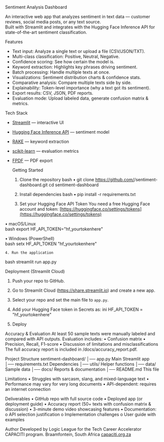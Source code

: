 Sentiment Analysis Dashboard
 
An interactive web app that analyzes sentiment in text data — customer reviews, social media posts, or any text source.  
Built with Streamlit and integrates with the Hugging Face Inference API for state-of-the-art sentiment classification.  
 

 
 Features
- Text input: Analyze a single text or upload a file (CSV/JSON/TXT).
- Multi-class classification: Positive, Neutral, Negative.
- Confidence scoring: See how certain the model is.
- Keyword extraction: Highlights key phrases driving sentiment.
- Batch processing: Handle multiple texts at once.
- Visualizations: Sentiment distribution charts & confidence stats.
- Comparative analysis: Compare multiple texts side by side.
- Explainability: Token-level importance (why a text got its sentiment).
- Export results: CSV, JSON, PDF reports.
- Evaluation mode: Upload labeled data, generate confusion matrix & metrics.
 
 
 Tech Stack
- [Streamlit](https://streamlit.io/) — interactive UI
- [Hugging Face Inference API](https://huggingface.co/docs/api-inference/) — sentiment model
- [RAKE](https://pypi.org/project/rake-nltk/) — keyword extraction
- [scikit-learn](https://scikit-learn.org/) — evaluation metrics
- [FPDF](https://pyfpdf.readthedocs.io/) — PDF export
 

 
    Getting Started 
    1. Clone the repository
bash
•	git clone https://github.com/<your-username>/sentiment-dashboard.git
cd sentiment-dashboard
 
    2. Install dependencies 
bash
•	pip install -r requirements.txt
 
    3. Set your Hugging Face API Token 
You need a free Hugging Face account and token: [https://huggingface.co/settings/tokens](https://huggingface.co/settings/tokens)
 
•	macOS/Linux   
  bash
  export HF_API_TOKEN="hf_yourtokenhere"

•	Windows (PowerShell)   
  bash
  setx HF_API_TOKEN "hf_yourtokenhere"  
 
    4. Run the application 
bash
streamlit run app.py 
  
 
 Deployment (Streamlit Cloud) 
1. Push your repo to GitHub.
2. Go to Streamlit Cloud (https://share.streamlit.io) and create a new app.
3. Select your repo and set the main file to `app.py`.
4. Add your Hugging Face token in   Secrets   as: 
   ini
   HF_API_TOKEN = "hf_yourtokenhere"
  
5. Deploy 
 
  
 
  Accuracy & Evaluation 
  At least   50 sample texts   were manually labeled and compared with API outputs.
  Evaluation includes: 
•	Confusion matrix
•	Precision, Recall, F1-score
•	Discussion of limitations and misclassifications
  The full   accuracy report   is included in /docs/accuracy_report.pdf. 
  
 
  Project Structure
sentiment-dashboard/
│── app.py                  Main Streamlit app
│── requirements.txt        Dependencies
│── utils/                  Helper functions
│── data/                   Sample data
│── docs/                   Reports & documentation
│── README.md               This file

 
   Limitations 
•	Struggles with sarcasm, slang, and mixed-language text
•	Performance may vary for very long documents
•	API-dependent: requires an internet connection
 
  
   Deliverables 
•	GitHub repo with full source code
•	 Deployed app (or deployment guide)
•	 Accuracy report (50+ texts with confusion matrix & discussion)
•	 3-minute demo video showcasing features
•	 Documentation: 
o	API selection justification
o	Implementation challenges
o	User guide with examples
 
 
  Author 
Developed by   Logic League   for the   Tech Career Accelerator CAPACITI   program.
Braamfontein, South Africa
  [capaciti.org.za](https://capaciti.org.za)
 

